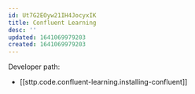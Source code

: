 ```yaml
---
id: Ut7G2EOyw21IH4JocyxIK
title: Confluent Learning
desc: ''
updated: 1641069979203
created: 1641069979203
---
```


Developer path:
- [[sttp.code.confluent-learning.installing-confluent]]

